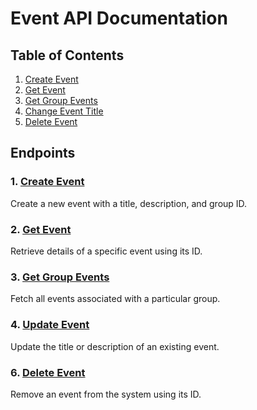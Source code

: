 # Event API Documentation

## Table of Contents

1. [Create Event](./endpoints/createEvent.md)
2. [Get Event](endpoints/getEvent.md)
3. [Get Group Events](endpoints/getGroupEvents.md)
4. [Change Event Title](endpoints/updateEvent.md)
5. [Delete Event](endpoints/deleteEvent.md)

## Endpoints

### 1. [Create Event](endpoints/createEvent.md)

Create a new event with a title, description, and group ID.

### 2. [Get Event](endpoints/getEvent.md)

Retrieve details of a specific event using its ID.

### 3. [Get Group Events](endpoints/getGroupEvents.md)

Fetch all events associated with a particular group.

### 4. [Update Event](endpoints/updateEvent.md)

Update the title or description of an existing event.

### 6. [Delete Event](endpoints/deleteEvent.md)

Remove an event from the system using its ID.
